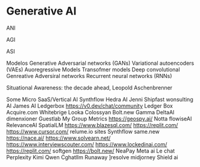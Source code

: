 # Generative AI
ANI

AGI

ASI

Modelos Generative Adversarial networks (GANs)
Variational autoencoders (VAEs)
Auoregressive Models
Transofmer models
Deep convolutional Genreative Adversiral networks
Recurrent neural networks (RNNs)

Situational Awareness: the decade ahead, Leopold Aschenbrenner

Some Micro SaaS/Vertical AI
Synthflow
Hedra AI 
Jenni
Shipfast
wonsulting AI
James AI
Ledgerbox
https://v0.dev/chat/community
Ledger Box
Acquire.com
Whitebrige
Looka
Colossyan
Bolt.new
Gamma
DeltaAI
dimenxioner
Guestlab
My Group Metrics
https://geospy.ai/
Notta
flowiseAI
RelevanceAI
SpatialLM
https://www.blazesql.com/
https://replit.com/
https://www.cursor.com/
relume.io sites
Synthflow
same.new
https://nace.ai/
https://www.solvearn.net/
https://www.interviewscouter.com/
https://www.lockedinai.com/
https://replit.com/
softgen
https://bolt.new/
NeaPay
Meta ai
Le chat
Perplexity
Kimi
Qwen
Cghatllm
Runaway
]resolve
midjorney
Shield ai

